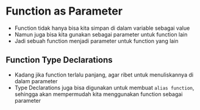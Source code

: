 # Function as Parameter

- Function tidak hanya bisa kita simpan di dalam variable sebagai value
- Namun juga bisa kita gunakan sebagai parameter untuk function lain
- Jadi sebuah function menjadi parameter untuk function yang lain

## Function Type Declarations

- Kadang jika function terlalu panjang, agar ribet untuk menuliskannya di dalam parameter
- Type Declarations juga bisa digunakan untuk membuat `alias function`, sehingga akan mempermudah kita menggunakan function sebagai parameter
